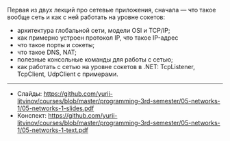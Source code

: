 Первая из двух лекций про сетевые приложения, сначала — что такое вообще сеть и как с ней работать на уровне сокетов:

- архитектура глобальной сети, модели OSI и TCP/IP;
- как примерно устроен протокол IP, что такое IP-адрес
- что такое порты и сокеты;
- что такое DNS, NAT;
- полезные консольные команды для работы с сетью;
- как работать с сетью на уровне сокетов в .NET: TcpListener, TcpClient, UdpClient с примерами.

---

- Слайды: https://github.com/yurii-litvinov/courses/blob/master/programming-3rd-semester/05-networks-1/05-networks-1-slides.pdf
- Конспект: https://github.com/yurii-litvinov/courses/blob/master/programming-3rd-semester/05-networks-1/05-networks-1-text.pdf